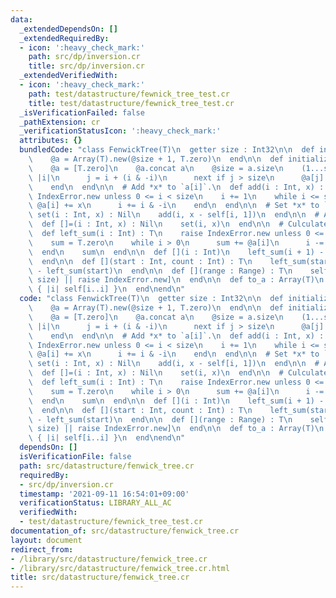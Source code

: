 ```yaml
---
data:
  _extendedDependsOn: []
  _extendedRequiredBy:
  - icon: ':heavy_check_mark:'
    path: src/dp/inversion.cr
    title: src/dp/inversion.cr
  _extendedVerifiedWith:
  - icon: ':heavy_check_mark:'
    path: test/datastructure/fewnick_tree_test.cr
    title: test/datastructure/fewnick_tree_test.cr
  _isVerificationFailed: false
  _pathExtension: cr
  _verificationStatusIcon: ':heavy_check_mark:'
  attributes: {}
  bundledCode: "class FenwickTree(T)\n  getter size : Int32\n\n  def initialize(@size)\n\
    \    @a = Array(T).new(@size + 1, T.zero)\n  end\n\n  def initialize(a : Array(T))\n\
    \    @a = [T.zero]\n    @a.concat a\n    @size = a.size\n    (1...size).each do\
    \ |i|\n      j = i + (i & -i)\n      next if j > size\n      @a[j] += @a[i]\n\
    \    end\n  end\n\n  # Add *x* to `a[i]`.\n  def add(i : Int, x) : Nil\n    raise\
    \ IndexError.new unless 0 <= i < size\n    i += 1\n    while i <= size\n     \
    \ @a[i] += x\n      i += i & -i\n    end\n  end\n\n  # Set *x* to `a[i]`.\n  def\
    \ set(i : Int, x) : Nil\n    add(i, x - self[i, 1])\n  end\n\n  # Alias for `set`\n\
    \  def []=(i : Int, x) : Nil\n    set(i, x)\n  end\n\n  # Culculates sum of `a[0...i]`.\n\
    \  def left_sum(i : Int) : T\n    raise IndexError.new unless 0 <= i <= size\n\
    \    sum = T.zero\n    while i > 0\n      sum += @a[i]\n      i -= i & -i\n  \
    \  end\n    sum\n  end\n\n  def [](i : Int)\n    left_sum(i + 1) - left_sum(i)\n\
    \  end\n\n  def [](start : Int, count : Int) : T\n    left_sum(start + count)\
    \ - left_sum(start)\n  end\n\n  def [](range : Range) : T\n    self[*Indexable.range_to_index_and_count(range,\
    \ size) || raise IndexError.new]\n  end\n\n  def to_a : Array(T)\n    (0...size).map\
    \ { |i| self[i..i] }\n  end\nend\n"
  code: "class FenwickTree(T)\n  getter size : Int32\n\n  def initialize(@size)\n\
    \    @a = Array(T).new(@size + 1, T.zero)\n  end\n\n  def initialize(a : Array(T))\n\
    \    @a = [T.zero]\n    @a.concat a\n    @size = a.size\n    (1...size).each do\
    \ |i|\n      j = i + (i & -i)\n      next if j > size\n      @a[j] += @a[i]\n\
    \    end\n  end\n\n  # Add *x* to `a[i]`.\n  def add(i : Int, x) : Nil\n    raise\
    \ IndexError.new unless 0 <= i < size\n    i += 1\n    while i <= size\n     \
    \ @a[i] += x\n      i += i & -i\n    end\n  end\n\n  # Set *x* to `a[i]`.\n  def\
    \ set(i : Int, x) : Nil\n    add(i, x - self[i, 1])\n  end\n\n  # Alias for `set`\n\
    \  def []=(i : Int, x) : Nil\n    set(i, x)\n  end\n\n  # Culculates sum of `a[0...i]`.\n\
    \  def left_sum(i : Int) : T\n    raise IndexError.new unless 0 <= i <= size\n\
    \    sum = T.zero\n    while i > 0\n      sum += @a[i]\n      i -= i & -i\n  \
    \  end\n    sum\n  end\n\n  def [](i : Int)\n    left_sum(i + 1) - left_sum(i)\n\
    \  end\n\n  def [](start : Int, count : Int) : T\n    left_sum(start + count)\
    \ - left_sum(start)\n  end\n\n  def [](range : Range) : T\n    self[*Indexable.range_to_index_and_count(range,\
    \ size) || raise IndexError.new]\n  end\n\n  def to_a : Array(T)\n    (0...size).map\
    \ { |i| self[i..i] }\n  end\nend\n"
  dependsOn: []
  isVerificationFile: false
  path: src/datastructure/fenwick_tree.cr
  requiredBy:
  - src/dp/inversion.cr
  timestamp: '2021-09-11 16:54:01+09:00'
  verificationStatus: LIBRARY_ALL_AC
  verifiedWith:
  - test/datastructure/fewnick_tree_test.cr
documentation_of: src/datastructure/fenwick_tree.cr
layout: document
redirect_from:
- /library/src/datastructure/fenwick_tree.cr
- /library/src/datastructure/fenwick_tree.cr.html
title: src/datastructure/fenwick_tree.cr
---
```

